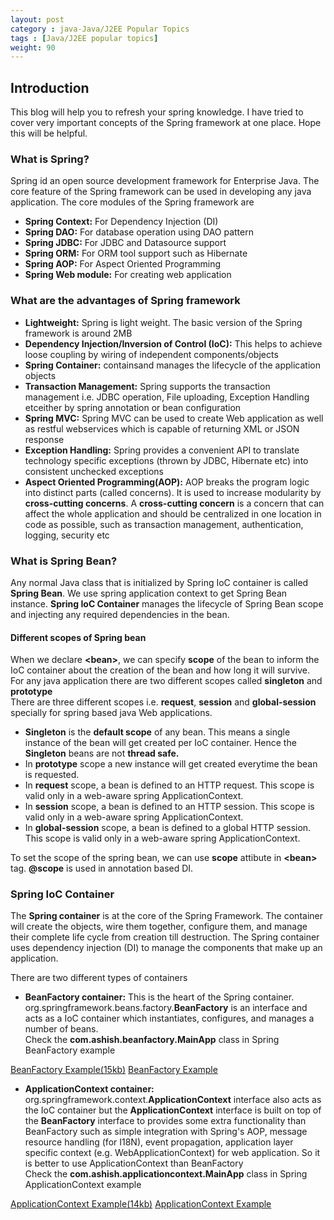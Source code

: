 ```yaml
---
layout: post
category : java-Java/J2EE Popular Topics
tags : [Java/J2EE popular topics]
weight: 90
---
```


## Introduction

This blog will help you to refresh your spring knowledge. I have tried to cover very important concepts of the Spring framework at one place. Hope this will be helpful.

### What is Spring?

Spring id an open source development framework for Enterprise Java. The core feature of the Spring framework can be used in developing any java application. The core modules of the Spring framework are

 * **Spring Context:** For Dependency Injection (DI)
 * **Spring DAO:** For database operation using DAO pattern
 * **Spring JDBC:** For JDBC and Datasource support
 * **Spring ORM:** For ORM tool support such as Hibernate
 * **Spring AOP:** For Aspect Oriented Programming
 * **Spring Web module:** For creating web application

### What are the advantages of Spring framework


 * **Lightweight:** Spring is light weight. The basic version of the Spring framework is around 2MB
 * **Dependency Injection/Inversion of Control (IoC):** This helps to achieve loose coupling by wiring of independent components/objects
 *  **Spring Container:** containsand manages the lifecycle of the application objects
 *  **Transaction Management:** Spring supports the transaction management i.e. JDBC operation, File uploading, Exception Handling etceither by spring annotation or bean configuration
 *  **Spring MVC:** Spring MVC can be used to create Web application as well as restful webservices which is capable of returning XML or JSON response
 *  **Exception Handling:** Spring provides a convenient API to translate technology specific exceptions (thrown by JDBC, Hibernate etc) into consistent unchecked exceptions
 *  **Aspect Oriented Programming(AOP):** AOP breaks the program logic into distinct parts (called concerns). It is used to increase modularity by **cross-cutting concerns**. 
    A **cross-cutting concern** is a concern that can affect the whole application and should be centralized in one location in code as possible, such as transaction management, authentication, logging, security etc


### What is Spring Bean?

Any normal Java class that is initialized by Spring IoC container is called **Spring Bean**. We use spring application context to get Spring Bean instance. **Spring IoC Container** manages the lifecycle of Spring Bean scope and injecting any required dependencies in the bean.

#### Different scopes of Spring bean

When we declare **&lt;bean&gt;**, we can specify **scope** of the bean to inform the IoC container about the creation of the bean and how long it will survive.  
For any java application there are two different scopes called **singleton** and **prototype**  
There are three different scopes i.e. **request**, **session** and **global-session** specially for spring based java Web applications.


 * **Singleton** is the **default scope** of any bean. This means a single instance of the bean will get created per IoC container. Hence the **Singleton** beans are not **thread safe.**
 * In **prototype** scope a new instance will get created everytime the bean is requested.
 * In **request** scope, a bean is defined to an HTTP request. This scope is valid only in a web-aware spring ApplicationContext.
 * In **session** scope, a bean is defined to an HTTP session. This scope is valid only in a web-aware spring ApplicationContext.
 * In **global-session** scope, a bean is defined to a global HTTP session. This scope is valid only in a web-aware spring ApplicationContext.

To set the scope of the spring bean, we can use **scope** attibute in **&lt;bean&gt;** tag. **@scope** is used in annotation based DI.

### Spring IoC Container

The **Spring container** is at the core of the Spring Framework. The container will create the objects, wire them together, configure them, and manage their complete life cycle from creation till destruction. The Spring container uses dependency injection (DI) to manage the components that make up an application.  
  
There are two different types of containers


 * **BeanFactory container:** This is the heart of the Spring container. org.springframework.beans.factory.**BeanFactory** is an interface and acts as a IoC container which instantiates, configures, and manages a number of beans.  
 Check the **com.ashish.beanfactory.MainApp** class in Spring BeanFactory example
 
<div class="download-view">
	<span class="download">
		<a href="https://github.com/ashismo/repositoryForMyBlog/blob/master/spring/SpringBeanFactoryExample.zip" target="_blank">BeanFactory Example(15kb)</a>
	</span>
	<span class="view">
		<a href="https://github.com/ashismo/repositoryForMyBlog/blob/master/spring/SpringBeanFactoryExample" target="_blank">BeanFactory Example</a>
	</span>
</div>

 * **ApplicationContext container:** org.springframework.context.**ApplicationContext** interface also acts as the IoC container but the **ApplicationContext** interface is built on top of the **BeanFactory** interface to provides some extra functionality than BeanFactory such as simple integration with Spring's AOP, message resource handling (for I18N), event propagation, application layer specific context (e.g. WebApplicationContext) for web application. So it is better to use ApplicationContext than BeanFactory  
 Check the **com.ashish.applicationcontext.MainApp** class in Spring ApplicationContext example

<div class="download-view">
	<span class="download">
		<a href="https://github.com/ashismo/repositoryForMyBlog/blob/master/spring/SpringApplicationContextExample.zip" target="_blank">ApplicationContext Example(14kb)</a>
	</span>
	<span class="view">
		<a href="https://github.com/ashismo/repositoryForMyBlog/blob/master/spring/SpringApplicationContextExample" target="_blank">ApplicationContext Example</a>
	</span>
</div>